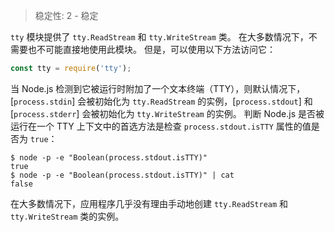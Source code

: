 
<!--introduced_in=v0.10.0-->

> 稳定性: 2 - 稳定

<!-- source_link=lib/tty.js -->

`tty` 模块提供了 `tty.ReadStream` 和 `tty.WriteStream` 类。 
在大多数情况下，不需要也不可能直接地使用此模块。 
但是，可以使用以下方法访问它：

```js
const tty = require('tty');
```

当 Node.js 检测到它被运行时附加了一个文本终端（TTY），则默认情况下，[`process.stdin`] 会被初始化为 `tty.ReadStream` 的实例，[`process.stdout`] 和 [`process.stderr`] 会被初始化为 `tty.WriteStream` 的实例。 
判断 Node.js 是否被运行在一个 TTY 上下文中的首选方法是检查 `process.stdout.isTTY` 属性的值是否为 `true`：

```console
$ node -p -e "Boolean(process.stdout.isTTY)"
true
$ node -p -e "Boolean(process.stdout.isTTY)" | cat
false
```

在大多数情况下，应用程序几乎没有理由手动地创建 `tty.ReadStream` 和 `tty.WriteStream` 类的实例。

